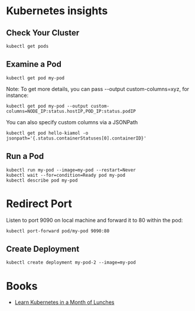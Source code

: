 Kubernetes insights
===================

Check Your Cluster
-----------------

```kubectl get pods```

Examine a Pod
-------------

```kubectl get pod my-pod```

Note: To get more details, you can pass --output custom-columns=xyz, for instance:

```
kubectl get pod my-pod --output custom-columns=NODE_IP:status.hostIP,POD_IP:status.podIP
```

You can also specify custom columns via a JSONPath

```
kubectl get pod hello-kiamol -o jsonpath='{.status.containerStatuses[0].containerID}'
```

Run a Pod
---------

```
kubectl run my-pod --image=my-pod --restart=Never
kubectl wait --for=condition=Ready pod my-pod
kubectl describe pod my-pod

```

Redirect Port
=============

Listen to port 9090 on local machine and forward it to 80 within the pod:

```
kubectl port-forward pod/my-pod 9090:80
```

Create Deployment
-----------------

```
kubectl create deployment my-pod-2 --image=my-pod
```

Books
=====

* [Learn Kubernetes in a Month of Lunches](https://www.manning.com/books/learn-kubernetes-in-a-month-of-lunches)
